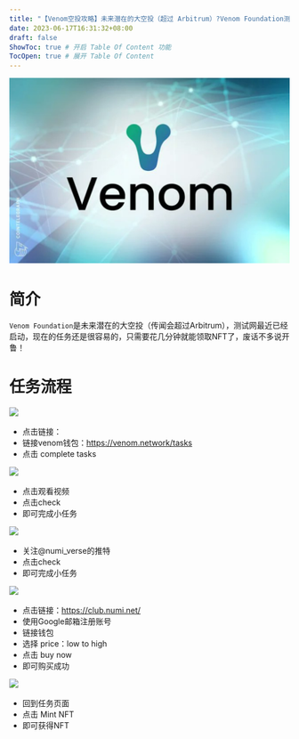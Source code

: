 ```yaml
---
title: "【Venom空投攻略】未来潜在的大空投（超过 Arbitrum）?Venom Foundation测试网已启动，5分钟领取免费NFT"
date: 2023-06-17T16:31:32+08:00
draft: false
ShowToc: true # 开启 Table Of Content 功能
TocOpen: true # 展开 Table Of Content
---
```


![](https://raw.githubusercontent.com/Logic-web3/airdrop/main/content/post/images/venom%20AirDrop.png)

# 简介
```Venom Foundation```是未来潜在的大空投（传闻会超过Arbitrum），测试网最近已经启动，现在的任务还是很容易的，只需要花几分钟就能领取NFT了，废话不多说开鲁！

# 任务流程

![](https://raw.githubusercontent.com/Logic-web3/airdrop/main/content/post/images/venom%20AirDrop%201.png)

- 点击链接：
- 链接venom钱包：https://venom.network/tasks
- 点击 complete tasks

![](https://raw.githubusercontent.com/Logic-web3/airdrop/main/content/post/images/venom%20AirDrop%202.png)

- 点击观看视频
- 点击check
- 即可完成小任务
  
![](https://raw.githubusercontent.com/Logic-web3/airdrop/main/content/post/images/venom%20AirDrop%203.png)

- 关注@numi_verse的推特
- 点击check
- 即可完成小任务

![](https://raw.githubusercontent.com/Logic-web3/airdrop/main/content/post/images/venom%20AirDrop%204.png)

- 点击链接：https://club.numi.net/
- 使用Google邮箱注册账号
- 链接钱包
- 选择 price：low to high
- 点击 buy now
- 即可购买成功

![](https://raw.githubusercontent.com/Logic-web3/airdrop/main/content/post/images/venom%20AirDrop%205.png)

- 回到任务页面
- 点击 Mint NFT
- 即可获得NFT